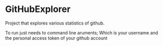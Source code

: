 # GitHubExplorer

Project that explores various statistics of github.

To run just needs to command line aruments; <username> <personalaccesstoken>
Which is your username and the personal access token of your github account
